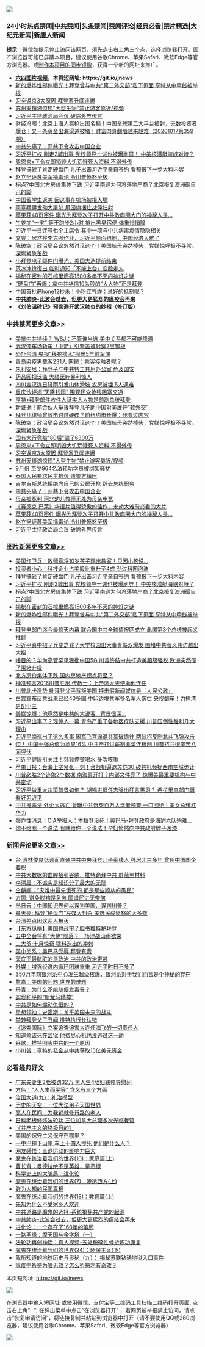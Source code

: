 ![](https://raw.githubusercontent.com/fqnews/bnews/master/64photo/fqnews-qr.jpg)

<div id="tt">
<h3>24小时热点禁闻|<a href="#%E4%B8%AD%E5%85%B1%E7%A6%81%E9%97%BB%E6%9B%B4%E5%A4%9A%E6%96%87%E7%AB%A0">中共禁闻</a>|<a href="#%E5%9B%BE%E7%89%87%E6%96%B0%E9%97%BB%E6%9B%B4%E5%A4%9A%E6%96%87%E7%AB%A0">头条禁闻</a>|<a href="#%E6%96%B0%E9%97%BB%E8%AF%84%E8%AE%BA%E6%9B%B4%E5%A4%9A%E6%96%87%E7%AB%A0">禁闻评论|<a href="#%E5%BF%85%E7%9C%8B%E7%BB%8F%E5%85%B8%E5%A5%BD%E6%96%87">经典必看|<a href="/video.md#%E7%A6%81%E7%89%87%E7%B2%BE%E9%80%89">禁片精选</a>|<a href="https://github.com/fqnews/djy/blob/master/gb/nf1351518.md#1">大纪元新闻</a>|<a href="https://github.com/fqnews/ntdtv/blob/master/gb/prog204.md#1">新唐人新闻</a></h3>
<div><b>提示：</b>微信如提示停止访问该网页，须先点击右上角三个点，选择浏览器打开。国产浏览器可能已屏蔽本项目，建议使用谷歌Chrome、苹果Safari、微软Edge等官方浏览器。或<a href="https://github.com/fqnews/bnews/blob/master/%E5%88%B6%E4%BD%9Cgit%E7%A6%81%E9%97%BB%E9%95%9C%E5%83%8F.md">制作本项目的同步镜像</a>，获得一个新的网址来推广。</div>
<ul>
<li><b><a href="http://d1.bdrive.tk/64.mp4" target="_blank">六四图片视频</a>，本页短网址: https://git.io/jnews</b></li>
<li><a href="/topimagenews/20201017/1415561.md">新的爆炸性邮件曝光！拜登曾与中共“第二外交部”私下见面 亨特从中牵线被举报</a></li>
<li><a href="/cbnews/20201017/1415667.md">习突返京3大原因 拜登家丑闻连爆</a></li>
<li><a href="/cbnews/20201017/1415649.md">苏州天镜湖惊现"大型生物"禁止游客靠近/视频</a></li>
<li><a href="/cbnews/20201017/1415562.md">习近平主持政治局会议 破除外界传言</a></li>
<li><a href="/bannedvideo/20201017/1415557.md">财经冷眼：北京上海人疯抢出国名额！中国全球第二大平台被封，无数投资者爆仓！又一条资金出海渠道被堵！财富肉身翻墙越来越难（20201017第359期）</a></li>
<li><a href="/cbnews/20201017/1415590.md">中共头痛了！菲共下令攻击中国企业</a></li>
<li><a href="/topimagenews/20201017/1415742.md">习近平扩权 刚走2城出事 党校领导十诫也被曝刷屏！ 中美核潜艇海峡对峙？</a></li>
<li><a href="/cbnews/20201017/1415669.md">周恩来x下令立即销毁大饥荒饿死人资料 不得外传</a></li>
<li><a href="/topimagenews/20201018/1415789.md">拜登搞砸了肯定硬盘门 儿子出击习近平亲自签约 看预报下一步大料内容</a></li>
<li><a href="/cbnews/20201017/1415574.md">赵立坚诬蔑美军播毒论 令川普愤怒至极</a></li>
<li><a href="/topimagenews/20201017/1415695.md">拐点?中国北方房价集体下跌 习近平南巡为何冷落地产商？北京报复澳洲砸自己的脚</a></li>
<li><a href="/cnnews/20201017/1415653.md">中国留学生返美 因这事在机场被拒入境</a></li>
<li><a href="/cnnews/20201017/1415728.md">阿塞拜疆发动大屠杀 用国旗捆住战俘扫射</a></li>
<li><a href="/cbnews/20201017/1415575.md">苹果获40页密件 曝光为拜登次子打开中共政商圈大门的神秘人是…</a></li>
<li><a href="/health/20201017/1415635.md">生姜加“一宝” 等于跑步2小时 排出黑臭宿便 体重悄悄降</a></li>
<li><a href="/comments/20201018/1415800.md">习近平一日连签七个主席令 其中一项与中共病毒疫情隐隐相关</a></li>
<li><a href="/bannedvideo/20201017/1415623.md">文睿：居然抄李克强作业，习近平颜面扫地，中国经济太难了</a></li>
<li><a href="/cbnews/20201017/1415740.md">陈破空：政治局会议忽然讨论这个！美国航母突然掉头，党媒惊呼极不寻常。深圳紧急备战</a></li>
<li><a href="/taiwannews/20201017/1415724.md">小拜登电子邮件门曝光，美国大选提前结束</a></li>
<li><a href="/yule/20201017/1415548.md">范冰冰拚復出 临时通知「不能上台」变脸走人</a></li>
<li><a href="/topimagenews/20201017/1415593.md">揭秘在密封的石棺里燃亮1500多年不灭的神灯之谜</a></li>
<li><a href="/comments/20201018/1415809.md">“硬盘门”再爆：拿中共华信10%股的“大人物”正是拜登</a></li>
<li><a href="/worldnews/20201018/1415798.md">中国首批iPhone12秒杀！小粉红气炸：说好的抵制呢？</a></li>
<li><b><a href="/comments/20200211/1275071.md" target="_blank">中共肺炎-此波会过去，但更大更猛烈的瘟疫会再来</a></b></li>
<li><b><a href="/comments/20200207/1272816.md" target="_blank">《刘伯温碑记》预言避开武汉肺炎的妙招（修订版）</a></b></li>
</ul>
</div>

<div class="catlist">
<h3><a href="/cbnews/" target="_blank">中共禁闻</a><span><a href="/cbnews/" target="_blank" rel="nofollow">更多文章>></a></span></h3>
<ul>
<li><a href="/cbnews/20201018/1415902.md" target="_blank">美抗中共持续？ WSJ：不管谁当选 美中关系都不可能降温</a></li>
<li><a href="/cbnews/20201018/1415901.md" target="_blank">武汉停车场轿车「中箭」引擎盖被射穿2层钢板</a></li>
<li><a href="/cbnews/20201018/1415858.md" target="_blank">恐吓台湾 央视“移花接木”抛出5年前军演</a></li>
<li><a href="/cbnews/20201018/1415857.md" target="_blank">青岛染疫男载客231人 网民：乘客接触者呢？</a></li>
<li><a href="/cbnews/20201018/1415847.md" target="_blank">朱利安尼：拜登子与中共特工共用办公室 危及国安</a></li>
<li><a href="/cbnews/20201018/1415846.md" target="_blank">药品回扣泛滥 大陆医疗暴利惊人</a></li>
<li><a href="/cbnews/20201018/1415823.md" target="_blank">四川宣汉连日降雨引发山体滑坡 农房被埋 5人遇难</a></li>
<li><a href="/cbnews/20201018/1415822.md" target="_blank">重庆沙坪坝“天降钱雨” 围观民众抢钱阻塞交通</a></li>
<li><a href="/cbnews/20201018/1415819.md" target="_blank">亨特•拜登邮件收件人证实大人物是前副总统拜登</a></li>
<li><a href="/cbnews/20201018/1415799.md" target="_blank">新证据！前合伙人举报拜登儿子助中国对美展开“软外交”</a></li>
<li><a href="/cbnews/20201017/1415773.md" target="_blank">拜登儿律师曾致电讨过硬碟？前纽约市长爆：我看过内容</a></li>
<li><a href="/cbnews/20201017/1415740.md" target="_blank">陈破空：政治局会议忽然讨论这个！美国航母突然掉头，党媒惊呼极不寻常。深圳紧急备战</a></li>
<li><a href="/cbnews/20201017/1415696.md" target="_blank">国有大行竟被“80后”骗了6300万</a></li>
<li><a href="/cbnews/20201017/1415669.md" target="_blank">周恩来x下令立即销毁大饥荒饿死人资料 不得外传</a></li>
<li><a href="/cbnews/20201017/1415667.md" target="_blank">习突返京3大原因 拜登家丑闻连爆</a></li>
<li><a href="/cbnews/20201017/1415649.md" target="_blank">苏州天镜湖惊现&#8221;大型生物&#8221;禁止游客靠近/视频</a></li>
<li><a href="/cbnews/20201017/1415631.md" target="_blank">9月份 至少964名法轮功学员被绑架骚扰</a></li>
<li><a href="/cbnews/20201017/1415612.md" target="_blank">泰国人民要求民主抗议 遭警方镇压</a></li>
<li><a href="/cbnews/20201017/1415611.md" target="_blank">吉尔吉斯总统拒绝向自己的公民开枪 辞去总统职务</a></li>
<li><a href="/cbnews/20201017/1415590.md" target="_blank">中共头痛了！菲共下令攻击中国企业</a></li>
<li><a href="/cbnews/20201017/1415589.md" target="_blank">母亲被冤判 河北幼儿教师无处为母亲申冤</a></li>
<li><a href="/comments/20201017/1415582.md" target="_blank">《赛德克 巴莱》华语片值得骄傲的佳作，末劫大难前必看的大片</a></li>
<li><a href="/cbnews/20201017/1415575.md" target="_blank">苹果获40页密件 曝光为拜登次子打开中共政商圈大门的神秘人是…</a></li>
<li><a href="/cbnews/20201017/1415574.md" target="_blank">赵立坚诬蔑美军播毒论 令川普愤怒至极</a></li>
<li><a href="/cbnews/20201017/1415562.md" target="_blank">习近平主持政治局会议 破除外界传言</a></li>

</ul>
</div>
<div class="catlist">
<h3><a href="/topimagenews/" target="_blank">图片新闻</a><span><a href="/topimagenews/" target="_blank" rel="nofollow">更多文章>></a></span></h3>
<ul>
<li><a href="/topimagenews/20201018/1415856.md" target="_blank">美国红卫兵！教师竟将10岁孩子踢出教室！只因小孩说&#8230;</a></li>
<li><a href="/topimagenews/20201018/1415815.md" target="_blank">投资者小心！科技企业占美股比重升至4成 劲过科网泡沫</a></li>
<li><a href="/topimagenews/20201018/1415789.md" target="_blank">拜登搞砸了肯定硬盘门 儿子出击习近平亲自签约 看预报下一步大料内容</a></li>
<li><a href="/topimagenews/20201017/1415742.md" target="_blank">习近平扩权 刚走2城出事 党校领导十诫也被曝刷屏！ 中美核潜艇海峡对峙？</a></li>
<li><a href="/topimagenews/20201017/1415695.md" target="_blank">拐点?中国北方房价集体下跌 习近平南巡为何冷落地产商？北京报复澳洲砸自己的脚</a></li>
<li><a href="/topimagenews/20201017/1415593.md" target="_blank">揭秘在密封的石棺里燃亮1500多年不灭的神灯之谜</a></li>
<li><a href="/topimagenews/20201017/1415561.md" target="_blank">新的爆炸性邮件曝光！拜登曾与中共“第二外交部”私下见面 亨特从中牵线被举报</a></li>
<li><a href="/topimagenews/20201016/1415161.md" target="_blank">拜登电邮门迄今最惊天内幕 联合国中共全球情报网成立 此国第3个总统被起义推翻</a></li>
<li><a href="/topimagenews/20201016/1415116.md" target="_blank">习近平真中招？兵变之兆？大学校园出大事青岛双爆发 围堵中共菅义伟访越出大招</a></li>
<li><a href="/topimagenews/20201016/1415043.md" target="_blank">啥目的？华为高管罕见狠批中国5G 川普终结中共打造美超级强权 欧洲突然硬了围堵升级</a></li>
<li><a href="/topimagenews/20201016/1414946.md" target="_blank">北方房价集体下跌 国内房地产拐点将至？</a></li>
<li><a href="/topimagenews/20201016/1414788.md" target="_blank">神准预言2016川普胜出 传教士：上帝派大天使助他连任</a></li>
<li><a href="/topimagenews/20201016/1414577.md" target="_blank">川普北卡造势 批拜登父子背叛美国 抨击假新闻媒体是「人民公敌」</a></li>
<li><a href="/topimagenews/20201015/1414487.md" target="_blank">白宫宣布反共战果已经40多国 中印边境共军多名军人伤亡 央视翻车！力捧渣男配小三</a></li>
<li><a href="/topimagenews/20201015/1414211.md" target="_blank">美媒惊爆：他竟然是中共的大说客&#8230;背景很深&#8230;</a></li>
<li><a href="/topimagenews/20201014/1413834.md" target="_blank">习近平出事了？现惊人一幕 青岛严重了各地医疗队支援 川普压倒性胜利几大理由</a></li>
<li><a href="/topimagenews/20201014/1413822.md" target="_blank">习近平南巡出了这么多事 国军飞官逼退共军破诡计 两杀招反制北斗飞弹攻击</a></li>
<li><a href="/topimagenews/20201014/1413721.md" target="_blank">惊！ 中国十强总值为苹果16% 中共严打讨薪割韭菜连根刨 川普抗共很辛苦八面埋伏</a></li>
<li><a href="/topimagenews/20201014/1413546.md" target="_blank">习近平健康引关注！频频停顿喝水 多次咳嗽</a></li>
<li><a href="/topimagenews/20201014/1413454.md" target="_blank">苹果日报：台海上空紧张一刻！台战机逼退苏恺30 破共机频扰西南空域诡计</a></li>
<li><a href="/topimagenews/20201014/1413242.md" target="_blank">川普必胜2个迹象2个数据 南海真开打？内部文件亮了 惊曝美最重要机构与中共密切</a></li>
<li><a href="/topimagenews/20201013/1413145.md" target="_blank">习近平做重大决策前景如何？ 胡锡进讽任志强出狂言黑习？ 希拉里电邮门曝看好习近平</a></li>
<li><a href="/topimagenews/20201013/1413095.md" target="_blank">中共推恶法 外企大逃亡 曾曝中共饿死百万人学者预警 一口回绝！美女总统杠华为</a></li>
<li><a href="/topimagenews/20201013/1412954.md" target="_blank">爆炸性消息！CIA举报人：本拉登没死！奥巴马-拜登政府是海豹六队殉难…</a></li>
<li><a href="/topimagenews/20201013/1412852.md" target="_blank">你不给我一个说法 我就给你一个说法！孕妇愤然向中共政府牌子泼漆</a></li>

</ul>
</div>
<div class="catlist">
<h3><a href="/comments/" target="_blank">新闻评论</a><span><a href="/comments/" target="_blank" rel="nofollow">更多文章>></a></span></h3>
<ul>
<li><a href="/comments/20201018/1415925.md" target="_blank">台 湾林俊良低调而直通中共中央拜登儿子牵线人 移居北京多年 曾任中国国企要职</a></li>
<li><a href="/comments/20201018/1415913.md" target="_blank">中共大数据的血腥招引谷歌、推特跪拜中共 屏蔽黑材料</a></li>
<li><a href="/comments/20201018/1415912.md" target="_blank">李清晨：不诚实是知识分子最大的无耻</a></li>
<li><a href="/comments/20201018/1415911.md" target="_blank">仝麟阁：“灾难中最先饿死的 都是那些顺从的愚民”</a></li>
<li><a href="/comments/20201018/1415910.md" target="_blank">方圆: 避免脱钩是急务 国退民进无奈何</a></li>
<li><a href="/comments/20201018/1415909.md" target="_blank">丛日云：中国知识界何以误判美国、误判川普？</a></li>
<li><a href="/comments/20201018/1415908.md" target="_blank">章天亮: 拜登“硬盘门”左媒大封杀 美选民成愤怒的大多数</a></li>
<li><a href="/comments/20201018/1415898.md" target="_blank">台湾差点因这两人被灭</a></li>
<li><a href="/comments/20201018/1415897.md" target="_blank">【东方纵横】美国也政审？脸书推特护拜登</a></li>
<li><a href="/comments/20201018/1415894.md" target="_blank">五中全会将有“大佬”陨落？一场混战山雨欲来</a></li>
<li><a href="/comments/20201018/1415891.md" target="_blank">二大爷:十月惊奇 猛料迭出的冲刺</a></li>
<li><a href="/comments/20201018/1415883.md" target="_blank">美中关系：奥巴马受辱 拜登有责</a></li>
<li><a href="/comments/20201018/1415882.md" target="_blank">天底下最肮脏的是政治 中共的政治更甚</a></li>
<li><a href="/comments/20201018/1415877.md" target="_blank">外媒：增强经济内循环困难重重 习近平时日不多了</a></li>
<li><a href="/comments/20201018/1415876.md" target="_blank">350万年前银河系中心发生超级核爆，银河系对于我们而言是个神秘的存在</a></li>
<li><a href="/comments/20201018/1415864.md" target="_blank">愈嘉：美国的问题 世界的难题</a></li>
<li><a href="/comments/20201018/1415863.md" target="_blank">丹青：为什么不能随便发毒誓？</a></li>
<li><a href="/comments/20201018/1415855.md" target="_blank">实现和平的“新龙马精神”</a></li>
<li><a href="/comments/20201018/1415854.md" target="_blank">中共是如何煽动仇恨的？</a></li>
<li><a href="/comments/20201018/1415848.md" target="_blank">思想领袖：史密斯：关乎美国未来的战斗</a></li>
<li><a href="/comments/20201018/1415844.md" target="_blank">禁转拜登父子丑闻 推特执行长认错</a></li>
<li><a href="/comments/20201018/1415842.md" target="_blank">《追查国际》立案追查迫害大连任海飞的一切责任人</a></li>
<li><a href="/comments/20201018/1415838.md" target="_blank">知道命该死在监狱 他费尽心机也没逃过这一劫</a></li>
<li><a href="/comments/20201018/1415821.md" target="_blank">谷歌、推特叩头中共的一个原因</a></li>
<li><a href="/comments/20201018/1415818.md" target="_blank">小川普：亨特的私企从中共获取15亿美元资金</a></li>

</ul>
</div>

<div class="catlist">
<h3>必看经典好文</h3>
<ul>
<li><a href="/cbnews/20200611/1343037.md" target="_blank">广东夫妻生3胎被罚32万 黑人生4胎妇联领导慰问</a></li>
<li><a href="/comments/20200720/1363377.md" target="_blank">方伟：“人人生而平等” 含义有三个方面</a></li>
<li><a href="/cbnews/20180315/914943.md" target="_blank">治国大道(九)：礼治模型</a></li>
<li><a href="/tculture/20121025/73067.md" target="_blank">历史的天空：一位大法弟子天国世界</a></li>
<li><a href="/tculture/20121023/72121.md" target="_blank">高人在民间：为我铺就修行路的老人</a></li>
<li><a href="/comments/20200531/1337359.md" target="_blank">日料老板修炼法轮功 三位加拿大总理多次光临餐馆</a></li>
<li><a href="/bookwiki/20171120/858084.md" target="_blank">《共产主义的终极目的》</a></li>
<li><a href="/lifebaike/20200520/1331379.md" target="_blank">美国的保守主义保守在哪里？</a></li>
<li><a href="/cbnews/20200611/1343057.md" target="_blank">一中巴摔下山崖 车上十四人惨死 他们是什么人？</a></li>
<li><a href="/cbnews/20200126/1265515.md" target="_blank">网友感悟：三退运动的影响力巨大</a></li>
<li><a href="/topimagenews/20180529/950153.md" target="_blank">魔鬼在统治着我们的世界(10)：家庭篇(上)</a></li>
<li><a href="/comments/20180726/727420.md" target="_blank">曹长青：曼德拉绝不是英雄，是恶棍</a></li>
<li><a href="/comments/20200605/783246.md" target="_blank">科学史上的大骗局：进化论</a></li>
<li><a href="/topimagenews/20180527/948369.md" target="_blank">魔鬼在统治着我们的世界(7)：渗透西方(上)</a></li>
<li><a href="/comments/20200926/1403589.md" target="_blank">鲜为人知的民国真相</a></li>
<li><a href="/topimagenews/20180701/965109.md" target="_blank">魔鬼在统治着我们的世界(18)：教育篇(上)</a></li>
<li><a href="/comments/20200620/1346848.md" target="_blank">先知为什么不受家乡人欢迎</a></li>
<li><a href="/comments/20181209/1044543.md" target="_blank">中共道路是魔鬼的选择-系统揭秘共产党的起源</a></li>
<li><a href="/comments/20200211/1275071.md" target="_blank">中共肺炎-此波会过去，但更大更猛烈的瘟疫会再来</a></li>
<li><a href="/comments/20200907/1392278.md" target="_blank">进化论：一个存在了160年的骗局</a></li>
<li><a href="/tculture/20160806/568214.md" target="_blank">一路圣缘：摩天国与金字塔（一）</a></li>
<li><a href="/comments/20190516/1128964.md" target="_blank">法轮功再创神话：真人视频-五处粉碎性骨折炼功康复</a></li>
<li><a href="/cbnews/20180907/994846.md" target="_blank">魔鬼在统治着我们的世界(24)：环保主义(下)</a></li>
<li><a href="/topimagenews/20180325/919134.md" target="_blank">我所知道的地球历史与奥秘（九）： 揭秘苏联钻通地狱入口事件</a></li>
<li><a href="/comments/20200502/1322275.md" target="_blank">瘟疫中祈祷为啥无效？怎么祈祷才有奇效？</a></li>

</ul>
</div>

本页短网址: https://git.io/jnews

![](https://raw.githubusercontent.com/fqnews/bnews/master/64photo/fqnews-qr.jpg)

在浏览器中输入短网址 或使用微信、支付宝等二维码工具扫描二维码打开页面, 点击右上角"...", 在弹出菜单中点击“在浏览器打开”； 若网页被举报禁止访问，请点击“恢复申请访问”，将链接复制并粘贴到浏览器中打开（请不要使用QQ或360浏览器，建议使用谷歌Chrome、苹果Safari、微软Edge等官方浏览器）

![](https://raw.githubusercontent.com/fqnews/bnews/master/64photo/wx.jpg)